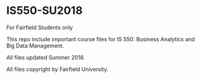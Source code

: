 # IS550-SU2018
For Fairfield Students only


This repo include important course files for IS 550: Business Analytics and Big Data Management.

All files updated Summer 2018.

All files copyright by Fairfield University.
